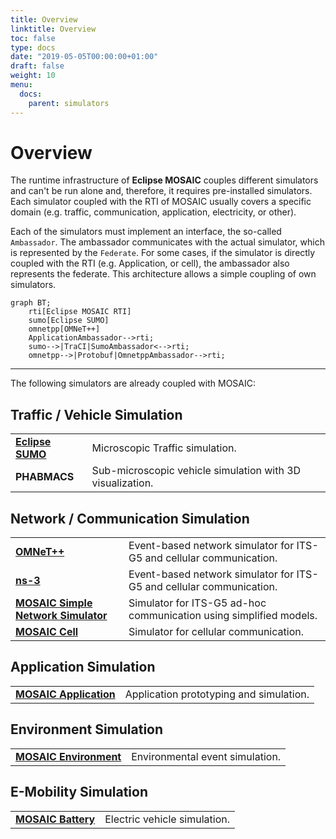 ```yaml
---
title: Overview
linktitle: Overview
toc: false
type: docs
date: "2019-05-05T00:00:00+01:00"
draft: false
weight: 10
menu:
  docs:
    parent: simulators
---
```


# Overview

The runtime infrastructure of **Eclipse MOSAIC** couples different simulators and can't be run alone 
and, therefore, it requires pre-installed simulators. Each simulator coupled with the RTI of MOSAIC usually covers a specific 
domain (e.g. traffic, communication, application, electricity, or other). 

Each of the simulators must implement an interface, the so-called `Ambassador`. 
The ambassador communicates with the actual simulator, which is represented by the `Federate`. 
For some cases, if the simulator is directly coupled with the RTI (e.g. Application, or cell), the ambassador also 
represents the federate. This architecture allows a simple coupling of own simulators.

```mermaid
graph BT;
    rti[Eclipse MOSAIC RTI]
    sumo[Eclipse SUMO]
    omnetpp[OMNeT++]   
    ApplicationAmbassador-->rti;
    sumo-->|TraCI|SumoAmbassador<-->rti;
    omnetpp-->|Protobuf|OmnetppAmbassador-->rti;
```
---

The following simulators are already coupled with MOSAIC:

<style>
table th:first-of-type {
    width: 25%;
}
table th:nth-of-type(2) {
    width: 75%;
}
</style>


## Traffic / Vehicle Simulation

||| 
|-|-|
| [**Eclipse SUMO**](</docs/simulators/sumo/>) | Microscopic Traffic simulation. |
| **PHABMACS**     | Sub-microscopic vehicle simulation with 3D visualization. |

## Network / Communication Simulation

||| 
|-|-|
| [**OMNeT++**](</docs/simulators/omnetpp/>) | Event-based network simulator for ITS-G5 and cellular communication. |
| [**ns-3**](</docs/simulators/ns-3/>) |  Event-based network simulator for ITS-G5 and cellular communication. |
| [**MOSAIC Simple Network Simulator**](</docs/simulators/sns/>) | Simulator for ITS-G5 ad-hoc communication using simplified models. |
| [**MOSAIC Cell**](</docs/simulators/cell/>) |  Simulator for cellular communication. |

## Application Simulation

|||  
|-|-|
| [**MOSAIC Application**](</docs/simulators/application_simulator/>) | Application prototyping and simulation. |

## Environment Simulation 

||| 
|-|-|
| [**MOSAIC Environment**](</docs/simulators/environment_simulator/>) | Environmental event simulation.|

## E-Mobility Simulation 

||| 
|-|-|
| [**MOSAIC Battery**](</docs/simulators/battery_simulator/>) | Electric vehicle simulation. |